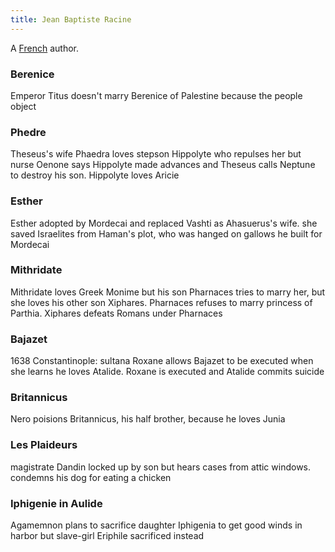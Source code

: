 ```yaml
---
title: Jean Baptiste Racine
---
```


A [French](../index.html) author.

### Berenice

Emperor Titus doesn't marry Berenice of Palestine because the people object

### Phedre

Theseus's wife Phaedra loves stepson Hippolyte who repulses her but nurse Oenone says Hippolyte made advances and Theseus calls Neptune to destroy his son. Hippolyte loves Aricie

### Esther

Esther adopted by Mordecai and replaced Vashti as Ahasuerus's wife. she saved Israelites from Haman's plot, who was hanged on gallows he built for Mordecai

### Mithridate

Mithridate loves Greek Monime but his son Pharnaces tries to marry her, but she loves his other son Xiphares. Pharnaces refuses to marry princess of Parthia. Xiphares defeats Romans under Pharnaces

### Bajazet

1638 Constantinople: sultana Roxane allows Bajazet to be executed when she learns he loves Atalide. Roxane is executed and Atalide commits suicide

### Britannicus

Nero poisions Britannicus, his half brother, because he loves Junia

### Les Plaideurs

magistrate Dandin locked up by son but hears cases from attic windows. condemns his dog for eating a chicken

### Iphigenie in Aulide

Agamemnon plans to sacrifice daughter Iphigenia to get good winds in harbor but slave-girl Eriphile sacrificed instead
